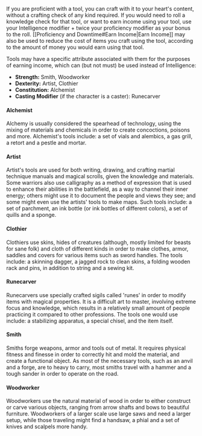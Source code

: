 If you are proficient with a tool, you can craft with it to your heart's content, without a crafting check of any kind required. 
If you would need to roll a knowledge check for that tool, or want to earn income using your tool, use your Intelligence modifier + twice your proficiency modifier as your bonus to the roll. [[Proficiency and Downtime#Earn Income|Earn Income]] may also be used to reduce the cost of items you craft using the tool, according to the amount of money you would earn using that tool.

Tools may have a specific attribute associated with them for the purposes of earning income, which can (but not must) be used instead of Intelligence:
- **Strength:** Smith, Woodworker
- **Dexterity:** Artist, Clothier
- **Constitution:** Alchemist
- **Casting Modifier** (if the character is a caster): Runecarver
 
#### Alchemist
Alchemy is usually considered the spearhead of technology, using the mixing of materials and chemicals in order to create concoctions, poisons and more. Alchemist's tools include: a set of vials and alembics, a gas grill, a retort and a pestle and mortar.
 
#### Artist
Artist's tools are used for both writing, drawing, and crafting martial technique manuals and magical scrolls, given the knowledge and materials. Some warriors also use calligraphy as a method of expression that is used to enhance their abilities in the battlefield, as a way to channel their inner energy; others might use it to document the people and views they see; and some might even use the artists' tools to make maps. Such tools include: a set of parchment, an ink bottle (or ink bottles of different colors), a set of quills and a sponge.
 
#### Clothier
Clothiers use skins, hides of creatures (although, mostly limited for beasts for sane folk) and cloth of different kinds in order to make clothes, armor, saddles and covers for various items such as sword handles. The tools include: a skinning dagger, a jagged rock to clean skins, a folding wooden rack and pins, in addition to string and a sewing kit.
 
#### Runecarver
Runecarvers use specially crafted sigils called 'runes' in order to modify items with magical properties. It is a difficult art to master, involving extreme focus and knowledge, which results in a relatively small amount of people practicing it compared to other professions. The tools one would use include: a stabilizing apparatus, a special chisel, and the item itself.
 
#### Smith
Smiths forge weapons, armor and tools out of metal. It requires physical fitness and finesse in order to correctly hit and mold the material, and create a functional object. As most of the necessary tools, such as an anvil and a forge, are to heavy to carry, most smiths travel with a hammer and a tough sander in order to operate on the road.
 
#### Woodworker
Woodworkers use the natural material of wood in order to either construct or carve various objects, ranging from arrow shafts and bows to beautiful furniture. Woodworkers of a larger scale use large saws and need a larger setup, while those traveling might find a handsaw, a phial and a set of knives and scalpels more handy.